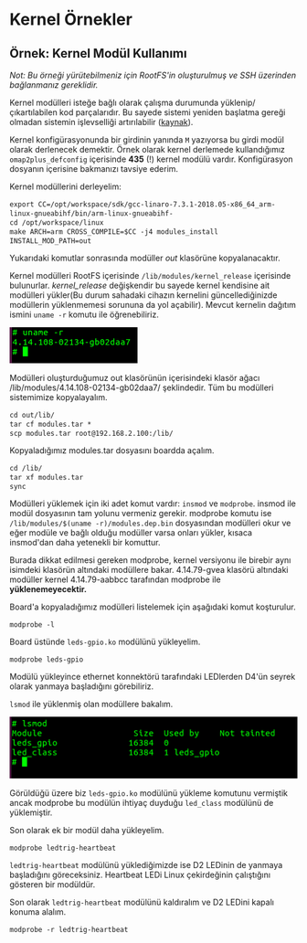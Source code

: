 # Kernel Örnekler

## Örnek: Kernel Modül Kullanımı

*Not: Bu örneği yürütebilmeniz için RootFS'in oluşturulmuş ve SSH üzerinden bağlanmanız gereklidir.*

Kernel modülleri isteğe bağlı olarak çalışma durumunda yüklenip/çıkartılabilen kod parçalarıdır. Bu sayede sistemi yeniden başlatma gereği olmadan sistemin işlevselliği artırılabilir ([kaynak](https://wiki.archlinux.org/index.php/Kernel_module)).  

Kernel konfigürasyonunda bir girdinin yanında `M` yazıyorsa bu girdi modül olarak derlenecek demektir. Örnek olarak kernel derlemede kullandığımız `omap2plus_defconfig` içerisinde **435** (!) kernel modülü vardır. Konfigürasyon dosyanın içerisine bakmanızı tavsiye ederim.

Kernel modüllerini derleyelim:

~~~
export CC=/opt/workspace/sdk/gcc-linaro-7.3.1-2018.05-x86_64_arm-linux-gnueabihf/bin/arm-linux-gnueabihf-
cd /opt/workspace/linux
make ARCH=arm CROSS_COMPILE=$CC -j4 modules_install INSTALL_MOD_PATH=out
~~~

Yukarıdaki komutlar sonrasında modüller *out* klasörüne kopyalanacaktır.

Kernel modülleri RootFS içerisinde `/lib/modules/kernel_release` içerisinde bulunurlar. *kernel_release* değişkendir bu sayede kernel kendisine ait modülleri yükler(Bu durum sahadaki cihazın kernelini güncellediğinizde modüllerin yüklenmemesi sorununa da yol açabilir). Mevcut kernelin dağıtım ismini `uname -r` komutu ile öğrenebiliriz.

![](linux_sample_uname.png) 

Modülleri oluşturduğumuz out klasörünün içerisindeki klasör ağacı /lib/modules/4.14.108-02134-gb02daa7/ şeklindedir. Tüm bu modülleri sistemimize kopyalayalım.

~~~
cd out/lib/
tar cf modules.tar *
scp modules.tar root@192.168.2.100:/lib/
~~~

Kopyaladığımız modules.tar dosyasını boardda açalım.

~~~
cd /lib/
tar xf modules.tar
sync
~~~

Modülleri yüklemek için iki adet komut vardır: `insmod` ve `modprobe`. insmod ile modül dosyasının tam yolunu vermeniz gerekir. modprobe komutu ise `/lib/modules/$(uname -r)/modules.dep.bin` dosyasından modülleri okur ve eğer modüle ve bağlı olduğu modüller varsa onları yükler, kısaca insmod'dan daha yetenekli bir komuttur. 

Burada dikkat edilmesi gereken modprobe, kernel versiyonu ile birebir aynı isimdeki klasörün altındaki modüllere bakar. 4.14.79-gvea klasörü altındaki modüller kernel 4.14.79-aabbcc tarafından modprobe ile **yüklenemeyecektir.**

Board'a kopyaladığımız modülleri listelemek için aşağıdaki komut koşturulur.

~~~
modprobe -l
~~~

Board üstünde `leds-gpio.ko` modülünü yükleyelim.
 
~~~
modprobe leds-gpio
~~~

Modülü yükleyince ethernet konnektörü tarafındaki LEDlerden D4'ün seyrek olarak yanmaya başladığını görebiliriz. 

`lsmod` ile yüklenmiş olan modüllere bakalım.

![](linux_sample_lsmod.png)

Görüldüğü üzere biz `leds-gpio.ko` modülünü yükleme komutunu vermiştik ancak modprobe bu modülün ihtiyaç duyduğu `led_class` modülünü de yüklemiştir.

Son olarak ek bir modül daha yükleyelim. 

~~~
modprobe ledtrig-heartbeat
~~~

`ledtrig-heartbeat` modülünü yüklediğimizde ise D2 LEDinin de yanmaya başladığını göreceksiniz. Heartbeat LEDi Linux çekirdeğinin çalıştığını gösteren bir modüldür.

Son olarak `ledtrig-heartbeat` modülünü kaldıralım ve D2 LEDini kapalı konuma alalım.

~~~
modprobe -r ledtrig-heartbeat
~~~
